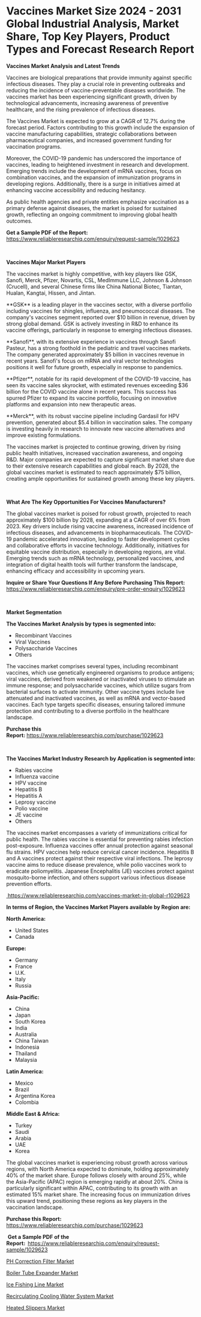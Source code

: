 <p><h1>Vaccines Market Size 2024 - 2031 Global Industrial Analysis, Market Share, Top Key Players, Product Types and Forecast Research Report</h1></p><p><strong>Vaccines Market Analysis and Latest Trends</strong></p>
<p><p>Vaccines are biological preparations that provide immunity against specific infectious diseases. They play a crucial role in preventing outbreaks and reducing the incidence of vaccine-preventable diseases worldwide. The vaccines market has been experiencing significant growth, driven by technological advancements, increasing awareness of preventive healthcare, and the rising prevalence of infectious diseases. </p><p>The Vaccines Market is expected to grow at a CAGR of 12.7% during the forecast period. Factors contributing to this growth include the expansion of vaccine manufacturing capabilities, strategic collaborations between pharmaceutical companies, and increased government funding for vaccination programs. </p><p>Moreover, the COVID-19 pandemic has underscored the importance of vaccines, leading to heightened investment in research and development. Emerging trends include the development of mRNA vaccines, focus on combination vaccines, and the expansion of immunization programs in developing regions. Additionally, there is a surge in initiatives aimed at enhancing vaccine accessibility and reducing hesitancy. </p><p>As public health agencies and private entities emphasize vaccination as a primary defense against diseases, the market is poised for sustained growth, reflecting an ongoing commitment to improving global health outcomes.</p></p>
<p><strong>Get a Sample PDF of the Report:&nbsp;</strong> <a href="https://www.reliableresearchiq.com/enquiry/request-sample/1029623?utm_campaign=1123&utm_medium=2&utm_source=Github&utm_content=ia&utm_term=16112024&utm_id=vaccines">https://www.reliableresearchiq.com/enquiry/request-sample/1029623</a></p>
<p>&nbsp;</p>
<p><strong>Vaccines Major Market Players</strong></p>
<p><p>The vaccines market is highly competitive, with key players like GSK, Sanofi, Merck, Pfizer, Novartis, CSL, MedImmune LLC, Johnson & Johnson (Crucell), and several Chinese firms like China National Biotec, Tiantan, Hualan, Kangtai, Hissen, and Jintan.</p><p>**GSK** is a leading player in the vaccines sector, with a diverse portfolio including vaccines for shingles, influenza, and pneumococcal diseases. The company's vaccines segment reported over $10 billion in revenue, driven by strong global demand. GSK is actively investing in R&D to enhance its vaccine offerings, particularly in response to emerging infectious diseases.</p><p>**Sanofi**, with its extensive experience in vaccines through Sanofi Pasteur, has a strong foothold in the pediatric and travel vaccines markets. The company generated approximately $5 billion in vaccines revenue in recent years. Sanofi's focus on mRNA and viral vector technologies positions it well for future growth, especially in response to pandemics.</p><p>**Pfizer**, notable for its rapid development of the COVID-19 vaccine, has seen its vaccine sales skyrocket, with estimated revenues exceeding $36 billion for the COVID vaccine alone in recent years. This success has spurred Pfizer to expand its vaccine portfolio, focusing on innovative platforms and expansion into new therapeutic areas.</p><p>**Merck**, with its robust vaccine pipeline including Gardasil for HPV prevention, generated about $5.4 billion in vaccination sales. The company is investing heavily in research to innovate new vaccine alternatives and improve existing formulations.</p><p>The vaccines market is projected to continue growing, driven by rising public health initiatives, increased vaccination awareness, and ongoing R&D. Major companies are expected to capture significant market share due to their extensive research capabilities and global reach. By 2028, the global vaccines market is estimated to reach approximately $75 billion, creating ample opportunities for sustained growth among these key players.</p></p>
<p>&nbsp;</p>
<p><strong>What Are The Key Opportunities For Vaccines Manufacturers?</strong></p>
<p><p>The global vaccines market is poised for robust growth, projected to reach approximately $100 billion by 2028, expanding at a CAGR of over 6% from 2023. Key drivers include rising vaccine awareness, increased incidence of infectious diseases, and advancements in biopharmaceuticals. The COVID-19 pandemic accelerated innovation, leading to faster development cycles and collaborative efforts in vaccine technology. Additionally, initiatives for equitable vaccine distribution, especially in developing regions, are vital. Emerging trends such as mRNA technology, personalized vaccines, and integration of digital health tools will further transform the landscape, enhancing efficacy and accessibility in upcoming years.</p></p>
<p><strong>Inquire or Share Your Questions If Any Before Purchasing This Report:</strong> <a href="https://www.reliableresearchiq.com/enquiry/pre-order-enquiry/1029623?utm_campaign=1123&utm_medium=2&utm_source=Github&utm_content=ia&utm_term=16112024&utm_id=vaccines">https://www.reliableresearchiq.com/enquiry/pre-order-enquiry/1029623</a></p>
<p>&nbsp;</p>
<p><strong>Market Segmentation</strong></p>
<p><strong>The Vaccines Market Analysis by types is segmented into:</strong></p>
<p><ul><li>Recombinant Vaccines</li><li>Viral Vaccines</li><li>Polysaccharide Vaccines</li><li>Others</li></ul></p>
<p><p>The vaccines market comprises several types, including recombinant vaccines, which use genetically engineered organisms to produce antigens; viral vaccines, derived from weakened or inactivated viruses to stimulate an immune response; and polysaccharide vaccines, which utilize sugars from bacterial surfaces to activate immunity. Other vaccine types include live attenuated and inactivated vaccines, as well as mRNA and vector-based vaccines. Each type targets specific diseases, ensuring tailored immune protection and contributing to a diverse portfolio in the healthcare landscape.</p></p>
<p><strong>Purchase this Report:&nbsp;</strong><a href="https://www.reliableresearchiq.com/purchase/1029623?utm_campaign=1123&utm_medium=2&utm_source=Github&utm_content=ia&utm_term=16112024&utm_id=vaccines">https://www.reliableresearchiq.com/purchase/1029623</a></p>
<p>&nbsp;</p>
<p><strong>The Vaccines Market Industry Research by Application is segmented into:</strong></p>
<p><ul><li>Rabies vaccine</li><li>Influenza vaccine</li><li>HPV vaccine</li><li>Hepatitis B</li><li>Hepatitis A</li><li>Leprosy vaccine</li><li>Polio vaccine</li><li>JE vaccine</li><li>Others</li></ul></p>
<p><p>The vaccines market encompasses a variety of immunizations critical for public health. The rabies vaccine is essential for preventing rabies infection post-exposure. Influenza vaccines offer annual protection against seasonal flu strains. HPV vaccines help reduce cervical cancer incidence. Hepatitis B and A vaccines protect against their respective viral infections. The leprosy vaccine aims to reduce disease prevalence, while polio vaccines work to eradicate poliomyelitis. Japanese Encephalitis (JE) vaccines protect against mosquito-borne infection, and others support various infectious disease prevention efforts.</p></p>
<p><a href="https://www.reliableresearchiq.com/vaccines-market-in-global-r1029623?utm_campaign=1123&utm_medium=2&utm_source=Github&utm_content=ia&utm_term=16112024&utm_id=vaccines">&nbsp;https://www.reliableresearchiq.com/vaccines-market-in-global-r1029623</a></p>
<p><strong>In terms of Region, the Vaccines Market Players available by Region are:</strong></p>
<p>
    <p> <strong> North America: </strong>
        <ul>
            <li>United States</li>
            <li>Canada</li>
        </ul>
        </p> 
    <p> <strong> Europe: </strong>
        <ul>
            <li>Germany</li>
            <li>France</li>
            <li>U.K.</li>
            <li>Italy</li>
            <li>Russia</li>
        </ul>
        </p> 
    <p> <strong> Asia-Pacific: </strong>
        <ul>
            <li>China</li>
            <li>Japan</li>
            <li>South Korea</li>
            <li>India</li>
            <li>Australia</li>
            <li>China Taiwan</li>
            <li>Indonesia</li>
            <li>Thailand</li>
            <li>Malaysia</li>
        </ul>
        </p> 
    <p> <strong> Latin America: </strong>
        <ul>
            <li>Mexico</li>
            <li>Brazil</li>
            <li>Argentina Korea</li>
            <li>Colombia</li>
        </ul>
        </p> 
    <p> <strong> Middle East & Africa: </strong>
        <ul>
            <li>Turkey</li>
            <li>Saudi</li>
            <li>Arabia</li>
            <li>UAE</li>
            <li>Korea</li>
        </ul>
    </p>
    </p>
<p><p>The global vaccines market is experiencing robust growth across various regions, with North America expected to dominate, holding approximately 40% of the market share. Europe follows closely with around 25%, while the Asia-Pacific (APAC) region is emerging rapidly at about 20%. China is particularly significant within APAC, contributing to its growth with an estimated 15% market share. The increasing focus on immunization drives this upward trend, positioning these regions as key players in the vaccination landscape.</p></p>
<p><strong>Purchase this Report: </strong><a href="https://www.reliableresearchiq.com/purchase/1029623?utm_campaign=1123&utm_medium=2&utm_source=Github&utm_content=ia&utm_term=16112024&utm_id=vaccines">https://www.reliableresearchiq.com/purchase/1029623</a></p>
<p>&nbsp;<strong>Get a Sample PDF of the Report:&nbsp;&nbsp;</strong><a href="https://www.reliableresearchiq.com/enquiry/request-sample/1029623?utm_campaign=1123&utm_medium=2&utm_source=Github&utm_content=ia&utm_term=16112024&utm_id=vaccines">https://www.reliableresearchiq.com/enquiry/request-sample/1029623</a></p>
<p><strong></strong></p>
<p><p><a href="https://www.linkedin.com/pulse/investment-opportunities-ph-correction-filter-sector-risk-analysis-8ltgc?utm_campaign=1123&utm_medium=2&utm_source=Github&utm_content=ia&utm_term=16112024&utm_id=vaccines">PH Correction Filter Market</a></p><p><a href="https://www.linkedin.com/pulse/emerging-trends-boiler-tube-expander-market-global-outlook-future-hvq8c?utm_campaign=1123&utm_medium=2&utm_source=Github&utm_content=ia&utm_term=16112024&utm_id=vaccines">Boiler Tube Expander Market</a></p><p><a href="https://issuu.com/reportprime-2/docs/ice-fishing-line-market-size-2030.p_4cac734de5c804?utm_campaign=1123&utm_medium=2&utm_source=Github&utm_content=ia&utm_term=16112024&utm_id=vaccines">Ice Fishing Line Market</a></p><p><a href="https://www.linkedin.com/pulse/driving-forces-global-recirculating-cooling-water-system-market-jc6mc?utm_campaign=1123&utm_medium=2&utm_source=Github&utm_content=ia&utm_term=16112024&utm_id=vaccines">Recirculating Cooling Water System Market</a></p><p><a href="https://issuu.com/reportprime-2/docs/heated-slippers-market-size-2030.pp_7de11230f42a29?utm_campaign=1123&utm_medium=2&utm_source=Github&utm_content=ia&utm_term=16112024&utm_id=vaccines">Heated Slippers Market</a></p></p>